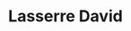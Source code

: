 ---
title: "Lasserre David"
url: /saint-jean-daigues-vives/lasserre-david/
shop: réparation de voitures
---